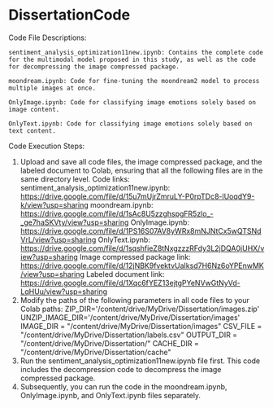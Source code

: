 # DissertationCode
Code File Descriptions:

    sentiment_analysis_optimization11new.ipynb: Contains the complete code for the multimodal model proposed in this study, as well as the code for decompressing the image compressed package.
    
    moondream.ipynb: Code for fine-tuning the moondream2 model to process multiple images at once.
    
    OnlyImage.ipynb: Code for classifying image emotions solely based on image content.
    
    OnlyText.ipynb: Code for classifying image emotions solely based on text content.


Code Execution Steps:
1. Upload and save all code files, the image compressed package, and the labeled document to Colab, ensuring that all the following files are in the same directory level.
    Code links:
        sentiment_analysis_optimization11new.ipynb: https://drive.google.com/file/d/15u7mUjrZmruLY-P0rpTDc8-lUoqdY9-k/view?usp=sharing
        moondream.ipynb: https://drive.google.com/file/d/1sAc8U5zzghspgFR5zlo_-_ge7haSKVty/view?usp=sharing
        OnlyImage.ipynb: https://drive.google.com/file/d/1PS16S07AV8yWRx8mNJNtCx5wQTSNdVrL/view?usp=sharing
        OnlyText.ipynb: https://drive.google.com/file/d/1sqshfieZ8tNxgzzzRFdy3L2jDQA0jUHX/view?usp=sharing
        Image compressed package link: https://drive.google.com/file/d/12jNBK9fvektvUaIksd7H6Nz6oYPEnwMK/view?usp=sharing
        Labeled document link: https://drive.google.com/file/d/1Xqc6fYEZ13ejtgPYeNVwGtNyVd-LqHUu/view?usp=sharing
2. Modify the paths of the following parameters in all code files to your Colab paths:
    ZIP_DIR='/content/drive/MyDrive/Dissertation/images.zip'
    UNZIP_IMAGE_DIR='/content/drive/MyDrive/Dissertation/images'
    IMAGE_DIR = "/content/drive/MyDrive/Dissertation/images"
    CSV_FILE = "/content/drive/MyDrive/Dissertation/labels.csv"
    OUTPUT_DIR = "/content/drive/MyDrive/Dissertation/"
    CACHE_DIR = "/content/drive/MyDrive/Dissertation/cache"
3. Run the sentiment_analysis_optimization11new.ipynb file first. This code includes the decompression code to decompress the image compressed package.
4. Subsequently, you can run the code in the moondream.ipynb, OnlyImage.ipynb, and OnlyText.ipynb files separately.
